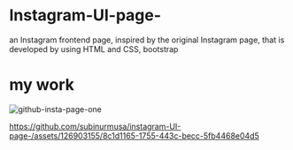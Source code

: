# Instagram-UI-page-
an Instagram frontend page, inspired by the original Instagram page, that is developed by using HTML and CSS, bootstrap
# my work 

![github-insta-page-one](https://github.com/subinurmusa/instagram-UI-page-/assets/126903155/86774472-3a41-423f-904f-8724191a7881)


https://github.com/subinurmusa/instagram-UI-page-/assets/126903155/8c1d1165-1755-443c-becc-5fb4468e04d5

